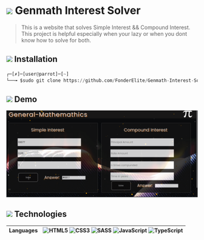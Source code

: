 # <img src="https://media2.giphy.com/avatars/danielfigueirdo/mR5uHXLuePGT.gif" width="50px"> Genmath Interest Solver
> This is a website that solves Simple Interest && Compound Interest. This project is helpful especially when your lazy or
> when you dont know how to solve for both.
> 

## <img src="https://camo.githubusercontent.com/c0a1ff533f2a741658eb8a0551bd70fb541825ef55f07e8c761aa2795d2e0dfd/68747470733a2f2f6d656469612e67697068792e636f6d2f6d656469612f6959384352426451584f444a5343455249722f67697068792e676966" width="30px"> Installation
```py
┌─[✗]─[user@parrot]─[~]
└──╼ $sudo git clone https://github.com/FonderElite/Genmath-Interest-Solver/
```

##  <img src="https://camo.githubusercontent.com/c0a1ff533f2a741658eb8a0551bd70fb541825ef55f07e8c761aa2795d2e0dfd/68747470733a2f2f6d656469612e67697068792e636f6d2f6d656469612f6959384352426451584f444a5343455249722f67697068792e676966" width="30px"> Demo
<img src="img/genmathdemo.png">

## <img src="https://i.pinimg.com/originals/2d/a9/bd/2da9bdcb0074d4d14066640894234aa7.gif" width="40px"> Technologies
 | **Languages** |  ![HTML5](https://img.shields.io/badge/html5-%23E34F26.svg?style=for-the-badge&logo=html5&logoColor=white) ![CSS3](https://img.shields.io/badge/css3-%231572B6.svg?style=for-the-badge&logo=css3&logoColor=white)	![SASS](https://img.shields.io/badge/SASS-hotpink.svg?style=for-the-badge&logo=SASS&logoColor=white) ![JavaScript](https://img.shields.io/badge/javascript-%23323330.svg?style=for-the-badge&logo=javascript&logoColor=%23F7DF1E) ![TypeScript](https://img.shields.io/badge/typescript-%23007ACC.svg?style=for-the-badge&logo=typescript&logoColor=white) |
  :--- | :---
